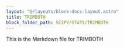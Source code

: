 ```yaml
---
layout: "@/layouts/block-docs-layout.astro"
title: TRIMBOTH
block_folder_path: SCIPY/STATS/TRIMBOTH
---
```


This is the Markdown file for TRIMBOTH

